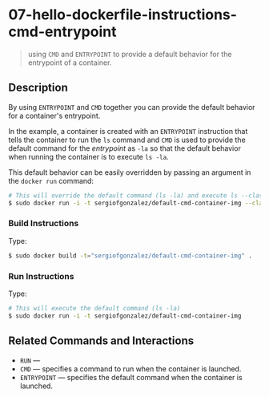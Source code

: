 # 07-hello-dockerfile-instructions-cmd-entrypoint
> using `CMD` and `ENTRYPOINT` to provide a default behavior for the entrypoint of a container.

## Description
By using `ENTRYPOINT` and `CMD` together you can provide the default behavior for a container's entrypoint.

In the example, a container is created with an `ENTRYPOINT` instruction that tells the container to run the `ls` command and `CMD` is used to provide the default command for the *entrypoint* as `-la` so that the default behavior when running the container is to execute `ls -la`.

This default behavior can be easily overridden by passing an argument in the `docker run` command:
```bash
# This will override the default command (ls -la) and execute ls --classify instead
$ sudo docker run -i -t sergiofgonzalez/default-cmd-container-img --classify
```

### Build Instructions
Type:
```bash
$ sudo docker build -t="sergiofgonzalez/default-cmd-container-img" .
```
### Run Instructions
Type:
```bash
# This will execute the default command (ls -la)
$ sudo docker run -i -t sergiofgonzalez/default-cmd-container-img
```

## Related Commands and Interactions
+ `RUN` &mdash;
+ `CMD` &mdash; specifies a command to run when the container is launched.
+ `ENTRYPOINT` &mdash; specifies the default command when the container is launched.

